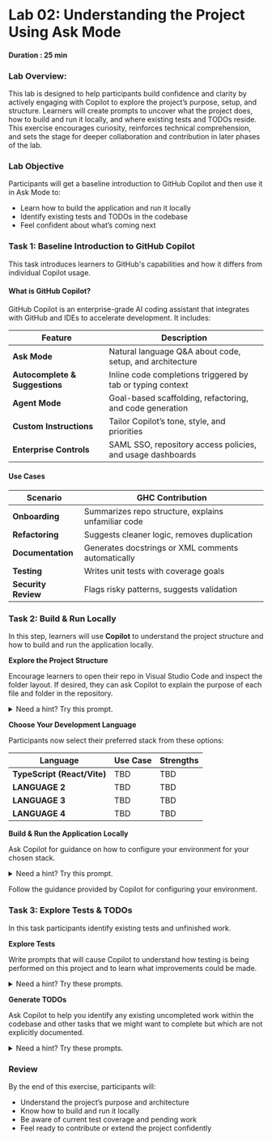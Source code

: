 # Lab 02: Understanding the Project Using Ask Mode

#### Duration : 25 min

### Lab Overview:

This lab is designed to help participants build confidence and clarity by actively engaging with Copilot to explore the project’s purpose, setup, and structure. Learners will create prompts to uncover what the project does, how to build and run it locally, and where existing tests and TODOs reside. This exercise encourages curiosity, reinforces technical comprehension, and sets the stage for deeper collaboration and contribution in later phases of the lab.

### Lab Objective  
Participants will get a baseline introduction to GitHub Copilot and then use it in Ask Mode to:
- Learn how to build the application and run it locally
- Identify existing tests and TODOs in the codebase
- Feel confident about what’s coming next

### Task 1: Baseline Introduction to GitHub Copilot

This task introduces learners to GitHub's capabilities and how it differs from individual Copilot usage.

#### What is GitHub Copilot?

GitHub Copilot is an enterprise-grade AI coding assistant that integrates with GitHub and IDEs to accelerate development. It includes:

| Feature                        | Description                                                                 |
|--------------------------------|-----------------------------------------------------------------------------|
| **Ask Mode**                   | Natural language Q&A about code, setup, and architecture                    |
| **Autocomplete & Suggestions** | Inline code completions triggered by tab or typing context                  |
| **Agent Mode**                 | Goal-based scaffolding, refactoring, and code generation                    |
| **Custom Instructions**        | Tailor Copilot’s tone, style, and priorities                                |
| **Enterprise Controls**        | SAML SSO, repository access policies, and usage dashboards                  |

#### Use Cases

| Scenario                      | GHC Contribution                                      |
|------------------------------|-------------------------------------------------------|
| **Onboarding**               | Summarizes repo structure, explains unfamiliar code   |
| **Refactoring**              | Suggests cleaner logic, removes duplication           |
| **Documentation**            | Generates docstrings or XML comments automatically    |
| **Testing**                  | Writes unit tests with coverage goals                 |
| **Security Review**          | Flags risky patterns, suggests validation             |


### Task 2: Build & Run Locally 
In this step, learners will use **Copilot** to understand the project structure and how to build and run the application locally.

**Explore the Project Structure**

Encourage learners to open their repo in Visual Studio Code and inspect the folder layout. If desired, they can ask Copilot to explain the purpose of each file and folder in the repository.

<details>
  <summary>Need a hint? Try this prompt.</summary>
  @workspace Walk me through the structure of this repository. Explain the purpose of each folder and file.
</details>

**Choose Your Development Language**

Participants now select their preferred stack from these options:

| Language                           | Use Case                         | Strengths                                    |
|------------------------------------|----------------------------------|----------------------------------------------|
| **TypeScript (React/Vite)**        | TBD                              | TBD                                          |
| **LANGUAGE 2**                     | TBD                              | TBD                                          |
| **LANGUAGE 3**                     | TBD                              | TBD                                          |
| **LANGUAGE 4**                     | TBD                              | TBD                                          |

**Build & Run the Application Locally**

Ask Copilot for guidance on how to configure your environment for your chosen stack.

<details>
  <summary>Need a hint? Try this prompt.</summary>
  @workspace I want to work in [CHOSEN TECH STACK]. Help me configure my environment and update any launch settings or dependencies accordingly.
</details>

Follow the guidance provided by Copilot for configuring your environment.
   
### Task 3: Explore Tests & TODOs  
In this task participants identify existing tests and unfinished work.  

**Explore Tests**

Write prompts that will cause Copilot to understand how testing is being performed on this project and to learn what improvements could be made.

<details>
  <summary>Need a hint? Try these prompts.</summary>
  “@workspace Where are the tests located?”  
  “@workspace Can you summarize what’s being tested?”  
  “@workspace What coverage do the tests have, and what code coverage improvements can you suggest?”
</details>

**Generate TODOs**

Ask Copilot to help you identify any existing uncompleted work within the codebase and other tasks that we might want to complete but which are not explicitly documented.

<details>
  <summary>Need a hint? Try these prompts.</summary>
  “@workspace Are there any TODOs or FIXME comments in the code?”  
  “@workspace What is this application missing that should be added?”
</details>

### Review
By the end of this exercise, participants will:
- Understand the project’s purpose and architecture  
- Know how to build and run it locally  
- Be aware of current test coverage and pending work  
- Feel ready to contribute or extend the project confidently
